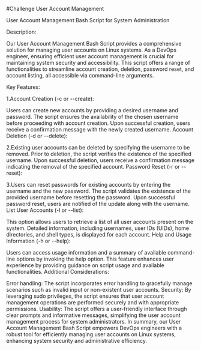 #Challenge User Account Management

User Account Management Bash Script for System Administration

Description:

Our User Account Management Bash Script provides a comprehensive solution for managing user accounts on Linux systems. As a DevOps engineer, ensuring efficient user account management is crucial for maintaining system security and accessibility. This script offers a range of functionalities to streamline account creation, deletion, password reset, and account listing, all accessible via command-line arguments.

Key Features:

1.Account Creation (-c or --create):

Users can create new accounts by providing a desired username and password.
The script ensures the availability of the chosen username before proceeding with account creation.
Upon successful creation, users receive a confirmation message with the newly created username.
Account Deletion (-d or --delete):

2.Existing user accounts can be deleted by specifying the username to be removed.
Prior to deletion, the script verifies the existence of the specified username.
Upon successful deletion, users receive a confirmation message indicating the removal of the specified account.
Password Reset (-r or --reset):

3.Users can reset passwords for existing accounts by entering the username and the new password.
The script validates the existence of the provided username before resetting the password.
Upon successful password reset, users are notified of the update along with the username.
List User Accounts (-l or --list):

This option allows users to retrieve a list of all user accounts present on the system.
Detailed information, including usernames, user IDs (UIDs), home directories, and shell types, is displayed for each account.
Help and Usage Information (-h or --help):

Users can access usage information and a summary of available command-line options by invoking the help option.
This feature enhances user experience by providing guidance on script usage and available functionalities.
Additional Considerations:

Error handling: The script incorporates error handling to gracefully manage scenarios such as invalid input or non-existent user accounts.
Security: By leveraging sudo privileges, the script ensures that user account management operations are performed securely and with appropriate permissions.
Usability: The script offers a user-friendly interface through clear prompts and informative messages, simplifying the user account management process for system administrators.
In summary, our User Account Management Bash Script empowers DevOps engineers with a robust tool for efficiently managing user accounts on Linux systems, enhancing system security and administrative efficiency.
